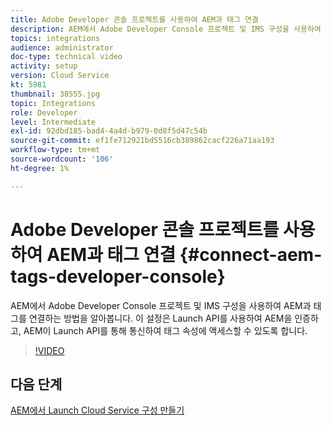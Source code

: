 ```yaml
---
title: Adobe Developer 콘솔 프로젝트를 사용하여 AEM과 태그 연결
description: AEM에서 Adobe Developer Console 프로젝트 및 IMS 구성을 사용하여 AEM과 태그를 연결하는 방법을 알아봅니다. 이 설정은 Launch API를 사용하여 AEM을 인증하고, AEM이 Launch API를 통해 통신하여 태그 속성에 액세스할 수 있도록 합니다.
topics: integrations
audience: administrator
doc-type: technical video
activity: setup
version: Cloud Service
kt: 5981
thumbnail: 38555.jpg
topic: Integrations
role: Developer
level: Intermediate
exl-id: 92dbd185-bad4-4a4d-b979-0d8f5d47c54b
source-git-commit: ef1fe712921bd5516cb389862cacf226a71aa193
workflow-type: tm+mt
source-wordcount: '106'
ht-degree: 1%

---
```


# Adobe Developer 콘솔 프로젝트를 사용하여 AEM과 태그 연결 {#connect-aem-tags-developer-console}

AEM에서 Adobe Developer Console 프로젝트 및 IMS 구성을 사용하여 AEM과 태그를 연결하는 방법을 알아봅니다. 이 설정은 Launch API를 사용하여 AEM을 인증하고, AEM이 Launch API를 통해 통신하여 태그 속성에 액세스할 수 있도록 합니다.

>[!VIDEO](https://video.tv.adobe.com/v/38555?quality=12&learn=on)

## 다음 단계

[AEM에서 Launch Cloud Service 구성 만들기](create-aem-launch-cloud-service.md)
